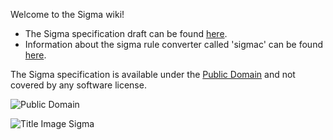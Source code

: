 Welcome to the Sigma wiki!

* The Sigma specification draft can be found [here](Specification).
* Information about the sigma rule converter called 'sigmac' can be found [here](Converter-Tool-Sigmac).

The Sigma specification is available under the [Public Domain](https://creativecommons.org/share-your-work/public-domain/pdm/) and not covered by any software license.

![Public Domain](https://licensebuttons.net/p/mark/1.0/80x15.png)

![Title Image Sigma](https://github.com/Neo23x0/sigma/blob/master/images/Sigma_0.3_inverted_title_wiki.png)
